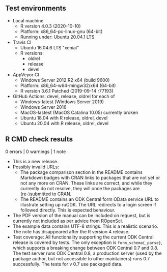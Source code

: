 ## Test environments
* Local machine
  * R version 4.0.3 (2020-10-10)
  * Platform: x86_64-pc-linux-gnu (64-bit)
  * Running under: Ubuntu 20.04.1 LTS
* Travis CI
  * Ubuntu 16.04.6 LTS "xenial"
  * R versions:
    * oldrel
    * release
    * devel
* AppVeyor CI
  * Windows Server 2012 R2 x64 (build 9600)
  * Platform: x86_64-w64-mingw32/x64 (64-bit)
  * R version 3.6.1 Patched (2019-09-14 r77193)
* GitHub Actions: devel, release, oldrel for each of
  * Windows-latest (Windows Server 2019)
  * Windows Server 2016
  * MacOS-lastest (MacOS Catalina 10.05) currently broken
  * Ubuntu 18.04 with R release, oldrel, devel
  * Ubuntu 20.04 with R release, oldrel, devel

## R CMD check results

0 errors | 0 warnings | 1 note

* This is a new release.
* Possibly invalid URLs:
  * The package comparison section in the README contains Markdown badges with 
    CRAN links to packages that are not yet or not any more on CRAN. These
    links are correct, and while they currently do not resolve, they will once
    the packages are (re-)submitted to CRAN.
  * The README contains an ODK Central form OData service URL to illustrate 
    setting up ruODK. The URL redirects to a login screen if followed directly.
    This is expected behaviour.
* The PDF version of the manual can be included on request, but is currently 
  not included as per advice from ROpenSci.
* The example data contains UTF-8 strings. This is a realistic scenario. 
  The note has disappeared after the R version 4 release.
* Test coverage: All functionality supporting the current ODK Central release is 
  covered by tests. 
  The only exception is `form_schema{_parse}`, which supports a breaking 
  change between ODK Central 0.7 and 0.8. The test server runs ODK Central 0.8,
  a production server (used by the package author, but not accessible to other 
  maintainers) runs 0.7 successfully. The tests for v 0.7 use packaged data.
